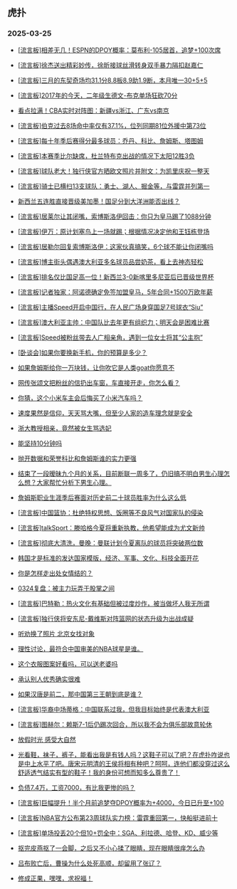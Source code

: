 ## 虎扑 
### 2025-03-25

+ [[流言板]相差无几！ESPN的DPOY概率：莫布利-105居首，追梦+100次席](https://bbs.hupu.com/631340870.html)

+ [[流言板]徐杰送出精彩妙传，徐昕接球丝滑转身双手暴力隔扣赵嘉仁](https://bbs.hupu.com/631339965.html)

+ [[流言板]三月的东契奇场均31.1分8.8板8.9助1.9断，本月唯一30+5+5](https://bbs.hupu.com/631339055.html)

+ [[流言板]2017年的今天，二年级生德文-布克单场狂砍70分](https://bbs.hupu.com/631341328.html)

+ [看点拉满！CBA实时对阵图：新疆vs浙江、广东vs南京](https://bbs.hupu.com/631341024.html)

+ [[流言板]伯克过去8场命中率仅有37.1%，位列同期81位外援中第73位](https://bbs.hupu.com/631340580.html)

+ [[流言板]每十年季后赛得分最多球员：乔丹、科比、詹姆斯、塔图姆](https://bbs.hupu.com/631341123.html)

+ [[流言板]本赛季比尔缺席，杜兰特布克出战的情况下太阳12胜3负](https://bbs.hupu.com/631340599.html)

+ [[流言板]球队老大！独行侠官方晒欧文照片并附文：为凯里庆祝一整天](https://bbs.hupu.com/631337992.html)

+ [[流言板]骑士已横扫13支球队：勇士、湖人、掘金等，与雷霆并列第一](https://bbs.hupu.com/631337020.html)

+ [新西兰五连胜直接晋级美加墨！国足分到大洋洲能否出线？](https://bbs.hupu.com/631334867.html)

+ [[流言板]居莱尔让其闭嘴，索博斯洛伊回击：你只为皇马踢了1088分钟](https://bbs.hupu.com/631331508.html)

+ [[流言板]伊万：原计划塞鸟上一场就踢；根据情况决定他和王钰栋登场](https://bbs.hupu.com/631336608.html)

+ [[流言板]居勒尔回复索博斯洛伊：这家伙真搞笑，6个球不能让你闭嘴吗](https://bbs.hupu.com/631341130.html)

+ [[流言板]博主街头偶遇澳大利亚多名球员品尝奶茶，看上去神态轻松](https://bbs.hupu.com/631331308.html)

+ [[流言板]排名仅比国足高一位！新西兰3-0新喀里多尼亚后已晋级世界杯](https://bbs.hupu.com/631334419.html)

+ [[流言板]记者独家：阿诺德确定免签加盟皇马，5年合同+1500万欧年薪](https://bbs.hupu.com/631339033.html)

+ [[流言板]主播Speed开启中国行，在人民广场身穿国足7号球衣“Siu”](https://bbs.hupu.com/631332817.html)

+ [[流言板]澳大利亚主帅：中国队比去年更有组织力；明天会是困难比赛](https://bbs.hupu.com/631335593.html)

+ [[流言板]Speed被粉丝带去人广相亲角，遇到一位女士将其“公主抱”](https://bbs.hupu.com/631333062.html)

+ [[卧谈会]如果你要换新手机，你的预算是多少？](https://bbs.hupu.com/631338379.html)

+ [如果詹姆斯给你一万块钱，让你吹它是人类goat你愿意不](https://bbs.hupu.com/631338872.html)

+ [网传张颂文把粉丝的信扔出车窗，车直接开走，你怎么看？](https://bbs.hupu.com/631336334.html)

+ [你猜，这个小米车主会后悔买了小米汽车吗？](https://bbs.hupu.com/631337829.html)

+ [速度果然是信仰，天天骂大嘴，但至少人家的造车理念就是安全](https://bbs.hupu.com/631337490.html)

+ [浙大教授相亲，竟然被女生骂选妃](https://bbs.hupu.com/631337266.html)

+ [能坚持10分钟吗](https://bbs.hupu.com/631340765.html)

+ [抛开数据和荣誉科比和詹姆斯谁的实力更强](https://bbs.hupu.com/631336649.html)

+ [结束了一段暧昧九个月的关系，目前断联一周多了，仍旧搞不明白男生心理怎么想？大家帮忙分析下男生心理。](https://bbs.hupu.com/631339257.html)

+ [詹姆斯职业生涯季后赛面对历史前二十球员胜率为什么这么低](https://bbs.hupu.com/631337217.html)

+ [[流言板]中国篮协：杜绝特权思想、饭圈等不良风气对国家队的侵染](https://bbs.hupu.com/631341515.html)

+ [[流言板]talkSport：滕哈格今夏将重新执教，他希望能成为尤文新帅](https://bbs.hupu.com/631342031.html)

+ [[流言板]彻底大清洗，曼晚：曼联计划今夏离队的球员将突破两位数](https://bbs.hupu.com/631336867.html)

+ [韩国才是标准的发达国家模版，经济、军事、文化、科技全面开花](https://bbs.hupu.com/631340951.html)

+ [你是怎样走出处女情结的？](https://bbs.hupu.com/631336937.html)

+ [0324复盘：被主力玩弄于股掌之间](https://bbs.hupu.com/631339716.html)

+ [[流言板]巴特勒：热火文化有基础但被过度炒作，被当做坏人我无所谓](https://bbs.hupu.com/631342366.html)

+ [[流言板]独行侠将安东尼-戴维斯对阵篮网的状态升级为出战成疑](https://bbs.hupu.com/631342224.html)

+ [听劝换了照片 北京女找对象](https://bbs.hupu.com/631341333.html)

+ [理性讨论，最符合中国审美的NBA球星是谁。](https://bbs.hupu.com/631341183.html)

+ [这个衣服图案好看吗，可以送老婆吗](https://bbs.hupu.com/631342566.html)

+ [承认别人优秀确实很难](https://bbs.hupu.com/631341543.html)

+ [如果汉唐是前二，那中国第三王朝到底是谁？](https://bbs.hupu.com/631341871.html)

+ [[流言板]华裔中场蒂格：中国联系过我，但我目标始终是代表澳大利亚](https://bbs.hupu.com/631334528.html)

+ [[流言板]图赫尔：赖斯7-1后仍踢次回合，所以我不会为俱乐部故意轮休](https://bbs.hupu.com/631336143.html)

+ [放假时光 感受大自然](https://bbs.hupu.com/631342689.html)

+ [光看鞋，袜子，裤子，能看出我是有钱人吗？这鞋子可以了吧？在虎扑咋说也是中上水平了吧。唐宋元明清的王侯将相有种吧？呵呵，连他们都没穿过这么舒适透气结实有型的鞋子！我的身份可想而知多么尊贵了！](https://bbs.hupu.com/631339821.html)

+ [负债7.4万，工资7000，有比我更惨的吗？](https://bbs.hupu.com/631342480.html)

+ [[流言板]巨幅提升！半个月前追梦夺DPOY概率为+4000，今日已升至+100](https://bbs.hupu.com/631341454.html)

+ [[流言板]NBA官方公布第23周球队实力榜：雷霆重回第一，快船挺进前十](https://bbs.hupu.com/631342962.html)

+ [[流言板]单场投丢20个但10+罚全中：SGA、利拉德、哈登、KD、威少等](https://bbs.hupu.com/631341782.html)

+ [抠完皮燕抠了一会脚，之后又不小心揉了眼睛，现在眼睛很痒怎么办](https://bbs.hupu.com/631341973.html)

+ [吕布败亡后，曹操为什么处死高顺，却留用了张辽？](https://bbs.hupu.com/631341427.html)

+ [修成正果，嘿嘿，求祝福！](https://bbs.hupu.com/631342090.html)

